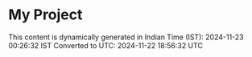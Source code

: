 # My Project

This content is dynamically generated in Indian Time (IST): 2024-11-23 00:26:32 IST
Converted to UTC: 2024-11-22 18:56:32 UTC
